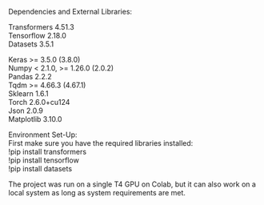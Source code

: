 Dependencies and External Libraries:

Transformers 4.51.3 <br/>
Tensorflow 2.18.0 <br/>
Datasets 3.5.1 <br/>

Keras >= 3.5.0 (3.8.0) <br/>
Numpy < 2.1.0, >= 1.26.0 (2.0.2) <br/>
Pandas 2.2.2 <br/>
Tqdm >= 4.66.3 (4.67.1) <br/>
Sklearn 1.6.1 <br/>
Torch 2.6.0+cu124 <br/>
Json 2.0.9 <br/>
Matplotlib 3.10.0 <br/>


Environment Set-Up: <br/>
First make sure you have the required libraries installed: <br/>
!pip install transformers <br/>
!pip install tensorflow <br/>
!pip install datasets <br/>

The project was run on a single T4 GPU on Colab, but it can also work on a local system as long as system requirements are met. 
